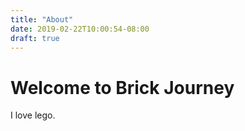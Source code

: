 ```yaml
---
title: "About"
date: 2019-02-22T10:00:54-08:00
draft: true
---
```


# Welcome to Brick Journey

I love lego.


